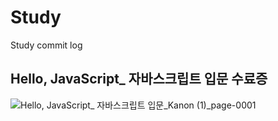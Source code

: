 # Study
Study commit log


## Hello, JavaScript_ 자바스크립트 입문 수료증 
![Hello, JavaScript_ 자바스크립트 입문_Kanon (1)_page-0001](https://github.com/puputia/Study/assets/87532431/3b7b3c63-79b1-40b6-8db7-8a159f6b59ca)
